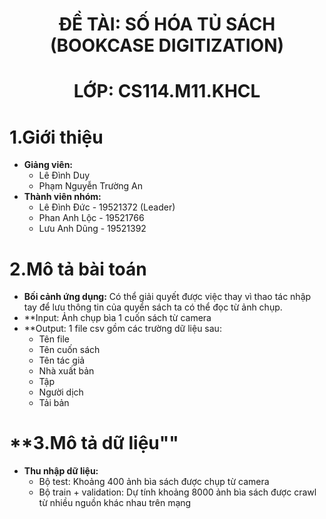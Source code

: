 <h1 align="center"><b>ĐỀ TÀI: SỐ HÓA TỦ SÁCH (BOOKCASE DIGITIZATION)</b></h>
<h1 align="center"><b>LỚP: CS114.M11.KHCL</b></h>

# **1.Giới thiệu**
* **Giảng viên:**
  * Lê Đình Duy
  * Phạm Nguyễn Trường An
* **Thành viên nhóm:**
  * Lê Đình Đức - 19521372 (Leader)
  * Phan Anh Lộc - 19521766
  * Lưu Anh Dũng - 19521392
 
# **2.Mô tả bài toán**
* **Bối cảnh ứng dụng:** Có thể giải quyết được việc thay vì thao tác nhập tay để lưu thông tin của quyển sách ta có thể đọc từ ảnh chụp.
* **Input: Ảnh chụp bìa 1 cuốn sách từ camera
* **Output: 1 file csv gồm các trường dữ liệu sau:
  * Tên file
  * Tên cuốn sách
  * Tên tác giả
  * Nhà xuất bản
  * Tập
  * Người dịch
  * Tải bản

# **3.Mô tả dữ liệu""
* **Thu nhập dữ liệu:**
  * Bộ test: Khoảng 400 ảnh bìa sách được chụp từ camera
  * Bộ train + validation: Dự tính khoảng 8000 ảnh bìa sách được crawl từ nhiều nguồn khác nhau trên mạng


